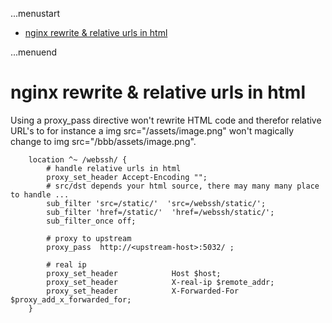 ...menustart

- [nginx rewrite & relative urls in html](#a671bcd5d7d306a15d250638557aa6c8)

...menuend


<h2 id="a671bcd5d7d306a15d250638557aa6c8"></h2>


# nginx rewrite & relative urls in html

Using a proxy_pass directive won't rewrite HTML code and therefor relative URL's to for instance a img src="/assets/image.png" won't magically change to img src="/bbb/assets/image.png".

```nginx
    location ^~ /webssh/ {
        # handle relative urls in html 
        proxy_set_header Accept-Encoding "";
        # src/dst depends your html source, there may many many place to handle ...
        sub_filter 'src=/static/'  'src=/webssh/static/';  
        sub_filter 'href=/static/'  'href=/webssh/static/';  
        sub_filter_once off;

        # proxy to upstream
        proxy_pass  http://<upstream-host>:5032/ ;

        # real ip
        proxy_set_header            Host $host;
        proxy_set_header            X-real-ip $remote_addr;
        proxy_set_header            X-Forwarded-For $proxy_add_x_forwarded_for;
    }


```

